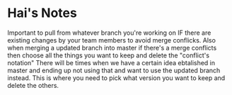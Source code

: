 # Hai's Notes
Important to pull from whatever branch you're working on IF there are existing changes by your team members to avoid merge conflicks.
Also when merging a updated branch into master if there's a merge conflicts then choose all the things you want to keep and delete the "conflict's notation"
There will be times when we have a certain idea ebtalished in master and ending up not using that and want to use the updated branch instead. This is where you need to pick what version you want to keep and delete the others.